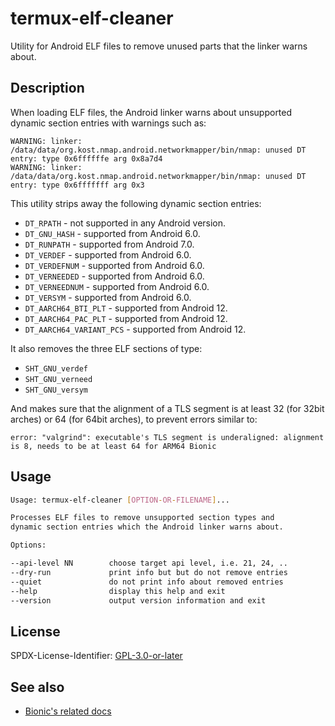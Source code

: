 # termux-elf-cleaner

Utility for Android ELF files to remove unused parts that the linker warns about.

## Description

When loading ELF files, the Android linker warns about unsupported dynamic section entries with warnings such as:

    WARNING: linker: /data/data/org.kost.nmap.android.networkmapper/bin/nmap: unused DT entry: type 0x6ffffffe arg 0x8a7d4
    WARNING: linker: /data/data/org.kost.nmap.android.networkmapper/bin/nmap: unused DT entry: type 0x6fffffff arg 0x3

This utility strips away the following dynamic section entries:

- `DT_RPATH` - not supported in any Android version.
- `DT_GNU_HASH` - supported from Android 6.0.
- `DT_RUNPATH` - supported from Android 7.0.
- `DT_VERDEF` - supported from Android 6.0.
- `DT_VERDEFNUM` - supported from Android 6.0.
- `DT_VERNEEDED` - supported from Android 6.0.
- `DT_VERNEEDNUM` - supported from Android 6.0.
- `DT_VERSYM` - supported from Android 6.0.
- `DT_AARCH64_BTI_PLT` - supported from Android 12.
- `DT_AARCH64_PAC_PLT` - supported from Android 12.
- `DT_AARCH64_VARIANT_PCS` - supported from Android 12.

It also removes the three ELF sections of type:

- `SHT_GNU_verdef`
- `SHT_GNU_verneed`
- `SHT_GNU_versym`

And makes sure that the alignment of a TLS segment is at least 32 (for 32bit arches) or 64 (for 64bit arches), to prevent errors similar to:

```
error: "valgrind": executable's TLS segment is underaligned: alignment is 8, needs to be at least 64 for ARM64 Bionic
```

## Usage

```sh
Usage: termux-elf-cleaner [OPTION-OR-FILENAME]...

Processes ELF files to remove unsupported section types and
dynamic section entries which the Android linker warns about.

Options:

--api-level NN        choose target api level, i.e. 21, 24, ..
--dry-run             print info but but do not remove entries
--quiet               do not print info about removed entries
--help                display this help and exit
--version             output version information and exit
```

## License

SPDX-License-Identifier: [GPL-3.0-or-later](https://spdx.org/licenses/GPL-3.0-or-later.html)

## See also

* [Bionic's related docs](https://android.googlesource.com/platform/bionic/+/refs/heads/master/android-changes-for-ndk-developers.md)
